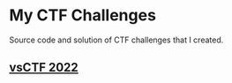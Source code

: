 # My CTF Challenges

Source code and solution of CTF challenges that I created.

## [**vsCTF 2022**](./vsctf-2022/README.md)